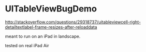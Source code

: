 # UITableViewBugDemo
http://stackoverflow.com/questions/29318737/uitableviewcell-right-detailtextlabel-frame-resizes-after-reloaddata

meant to run on an iPad in landscape.

tested on real iPad Air
